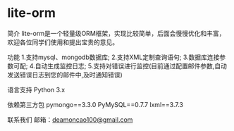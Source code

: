 # lite-orm
简介
lite-orm是一个轻量级ORM框架，实现比较简单，后面会慢慢优化和丰富，欢迎各位同学们使用和提出宝贵的意见。

功能
1.支持mysql、mongodb数据库;
2.支持XML定制查询语句;
3.数据库连接参数可配;
4.自动生成监控日志;
5.支持对错误进行监控(目前通过配置邮件参数,自动发送错误日志到您的邮件中,及时通知错误)

语言支持
Python 3.x

依赖第三方包
pymongo==3.3.0
PyMySQL==0.7.7
lxml==3.7.3


联系我们
邮箱：deamoncao100@gmail.com
